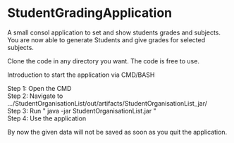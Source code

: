 # StudentGradingApplication
A small consol application to set and show students grades and subjects.  
You are now able to generate Students and give grades for selected subjects.

  
Clone the code in any directory you want. The code is free to use.    


Introduction to start the application via CMD/BASH    

Step 1: Open the CMD  
Step 2: Navigate to .../StudentOrganisationList/out/artifacts/StudentOrganisationList_jar/  
Step 3: Run " java -jar StudentOrganisationList.jar "  
Step 4: Use the application      


By now the given data will not be saved as soon as you quit the application.
